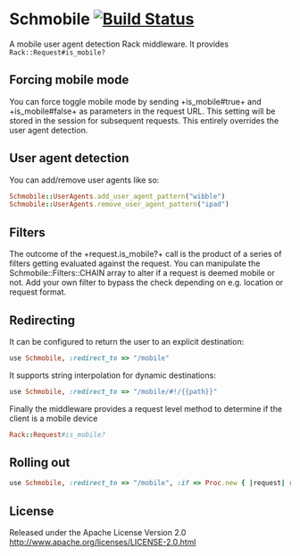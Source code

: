 # Schmobile [![Build Status](https://secure.travis-ci.org/morten/schmobile.png)](http://travis-ci.org/morten/schmobile)

A mobile user agent detection Rack middleware. It provides `Rack::Request#is_mobile?`

## Forcing mobile mode

You can force toggle mobile mode by sending +is_mobile#true+ and +is_mobile#false+ as
parameters in the request URL. This setting will be stored in the session for subsequent requests.
This entirely overrides the user agent detection.

## User agent detection

You can add/remove user agents like so:

```ruby
Schmobile::UserAgents.add_user_agent_pattern("wibble")
Schmobile::UserAgents.remove_user_agent_pattern("ipad")
```

## Filters

The outcome of the +request.is_mobile?+ call is the product of a series of filters getting evaluated
against the request. You can manipulate the Schmobile::Filters::CHAIN array to alter if a
request is deemed mobile or not. Add your own filter to bypass the check depending on e.g. location
or request format.

## Redirecting

It can be configured to return the user to an explicit destination:

```ruby
use Schmobile, :redirect_to => "/mobile"
```

It supports string interpolation for dynamic destinations:

```ruby
use Schmobile, :redirect_to => "/mobile/#!/{{path}}"
```

Finally the middleware provides a request level method to determine if the client is a mobile device

```ruby
Rack::Request#is_mobile?
```

## Rolling out

```ruby
use Schmobile, :redirect_to => "/mobile", :if => Proc.new { |request| request.host =~ /staging/ }
```

## License

Released under the Apache License Version 2.0 http://www.apache.org/licenses/LICENSE-2.0.html
